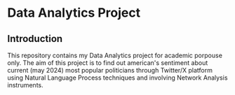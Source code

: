 # Data Analytics Project

## Introduction
This repository contains my Data Analytics project for academic porpouse only.
The aim of this project is to find out american's sentiment about current (may 2024) most popular politicians through Twitter/X platform using Natural Language Process techniques and involving Network Analysis instruments.
